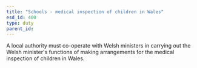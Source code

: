 ```yaml
---
title: "Schools - medical inspection of children in Wales"
esd_id: 400
type: duty
parent_id:  
---
```


A local authority must co-operate with Welsh ministers in carrying out the Welsh minister's functions of making arrangements for the medical inspection of children in Wales.

